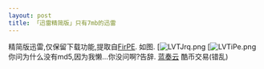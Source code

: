 ```yaml
---
layout: post
title: 「迅雷精简版」只有7mb的迅雷
---
```

精简版迅雷,仅保留下载功能,提取自[FirPE](https://firpe.cn/).
如图.
[![LVTJrq.png](https://s1.ax1x.com/2022/04/11/LVTJrq.png)
[![LVTiPe.png](https://s1.ax1x.com/2022/04/11/LVTiPe.png)
你问为什么没有md5,因为我懒...你没问啊?告辞.
[蓝奏云](https://chopin.lanzouj.com/i1UwR030zz0j)
酷币交易(错乱)
